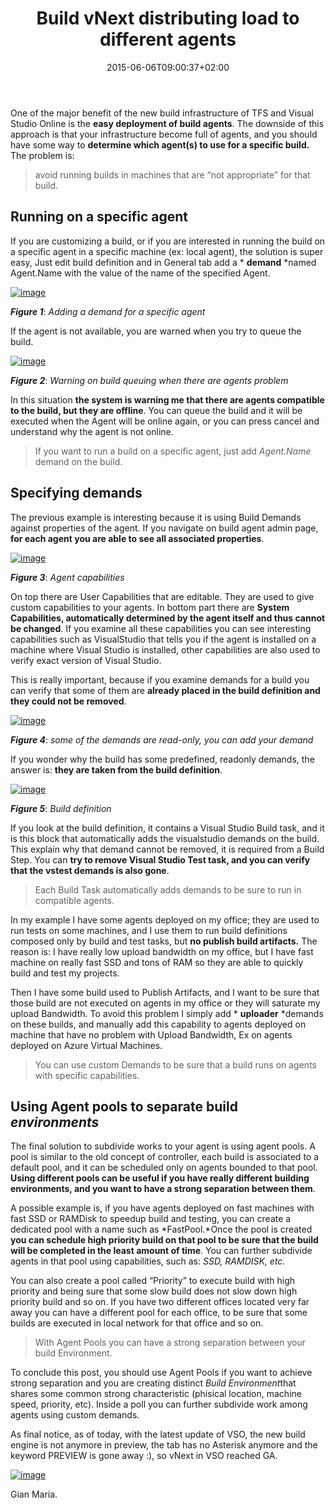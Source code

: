 ﻿---
title: "Build vNext distributing load to different agents"
description: ""
date: 2015-06-06T09:00:37+02:00
draft: false
tags: [build,devops]
categories: [Tfs]
---
One of the major benefit of the new build infrastructure of TFS and Visual Studio Online is the  **easy deployment of build agents**. The downside of this approach is that your infrastructure become full of agents, and you should have some way to  **determine which agent(s) to use for a specific build.** The problem is:

> avoid running builds in machines that are “not appropriate” for that build.

## Running on a specific agent

If you are customizing a build, or if you are interested in running the build on a specific agent in a specific machine (ex: local agent), the solution is super easy, Just edit build definition and in General tab add a * **demand** *named Agent.Name with the value of the name of the specified Agent.

[![image](https://www.codewrecks.com/blog/wp-content/uploads/2015/06/image_thumb.png "image")](https://www.codewrecks.com/blog/wp-content/uploads/2015/06/image.png)

 ***Figure 1***: *Adding a demand for a specific agent*

If the agent is not available, you are warned when you try to queue the build.

[![image](https://www.codewrecks.com/blog/wp-content/uploads/2015/06/image_thumb1.png "image")](https://www.codewrecks.com/blog/wp-content/uploads/2015/06/image1.png)

 ***Figure 2***: *Warning on build queuing when there are agents problem*

In this situation  **the system is warning me that there are agents compatible to the build, but they are offline**. You can queue the build and it will be executed when the Agent will be online again, or you can press cancel and understand why the agent is not online.

> <font>If you want to run a build on a specific agent, just add <em>Agent.Name</em> demand on the build.</font>

## Specifying demands

The previous example is interesting because it is using Build Demands against properties of the agent. If you navigate on build agent admin page,  **for each agent you are able to see all associated properties**.

[![image](https://www.codewrecks.com/blog/wp-content/uploads/2015/06/image_thumb2.png "image")](https://www.codewrecks.com/blog/wp-content/uploads/2015/06/image2.png)

 ***Figure 3***: *Agent capabilities*

On top there are User Capabilities that are editable. They are used to give custom capabilities to your agents. In bottom part there are  **System Capabilities, automatically determined by the agent itself and thus cannot be changed**. If you examine all these capabilities you can see interesting capabilities such as VisualStudio that tells you if the agent is installed on a machine where Visual Studio is installed, other capabilities are also used to verify exact version of Visual Studio.

This is really important, because if you examine demands for a build you can verify that some of them are  **already placed in the build definition and they could not be removed**.

[![image](https://www.codewrecks.com/blog/wp-content/uploads/2015/06/image_thumb3.png "image")](https://www.codewrecks.com/blog/wp-content/uploads/2015/06/image3.png)

 ***Figure 4***: *some of the demands are read-only, you can add your demand*

If you wonder why the build has some predefined, readonly demands, the answer is:  **they are taken from the build definition**.

[![image](https://www.codewrecks.com/blog/wp-content/uploads/2015/06/image_thumb4.png "image")](https://www.codewrecks.com/blog/wp-content/uploads/2015/06/image4.png)

 ***Figure 5***: *Build definition*

If you look at the build definition, it contains a Visual Studio Build task, and it is this block that automatically adds the visualstudio demands on the build. This explain why that demand cannot be removed, it is required from a Build Step. You can  **try to remove Visual Studio Test task, and you can verify that the vstest demands is also gone**.

> <font>Each Build Task automatically adds demands to be sure to run in compatible agents.</font>

In my example I have some agents deployed on my office; they are used to run tests on some machines, and I use them to run build definitions composed only by build and test tasks, but  **no publish build artifacts.** The reason is: I have really low upload bandwidth on my office, but I have fast machine on really fast SSD and tons of RAM so they are able to quickly build and test my projects.

Then I have some build used to Publish Artifacts, and I want to be sure that those build are not executed on agents in my office or they will saturate my upload Bandwidth. To avoid this problem I simply add * **uploader** *demands on these builds, and manually add this capability to agents deployed on machine that have no problem with Upload Bandwidth, Ex on agents deployed on Azure Virtual Machines.

> <font>You can use custom Demands to be sure that a build runs on agents with specific capabilities.</font>

## Using Agent pools to separate build *environments*

The final solution to subdivide works to your agent is using agent pools. A pool is similar to the old concept of controller, each build is associated to a default pool, and it can be scheduled only on agents bounded to that pool.  **Using different pools can be useful if you have really different building environments, and you want to have a strong separation between them**.

A possible example is, if you have agents deployed on fast machines with fast SSD or RAMDisk to speedup build and testing, you can create a dedicated pool with a name such as *FastPool.*Once the pool is created  **you can schedule high priority build on that pool to be sure that the build will be completed in the least amount of time**. You can further subdivide agents in that pool using capabilities, such as: *SSD, RAMDISK, etc.*

You can also create a pool called “Priority” to execute build with high priority and being sure that some slow build does not slow down high priority build and so on. If you have two different offices located very far away you can have a different pool for each office, to be sure that some builds are executed in local network for that office and so on.

> With Agent Pools you can have a strong separation between your build Environment.

To conclude this post, you should use Agent Pools if you want to achieve strong separation and you are creating distinct *Build Environment*that shares some common strong characteristic (phisical location, machine speed, priority, etc). Inside a poll you can further subdivide work among agents using custom demands.

As final notice, as of today, with the latest update of VSO, the new build engine is not anymore in preview, the tab has no Asterisk anymore and the keyword PREVIEW is gone away :), so vNext in VSO reached GA.

[![image](https://www.codewrecks.com/blog/wp-content/uploads/2015/06/image_thumb5.png "image")](https://www.codewrecks.com/blog/wp-content/uploads/2015/06/image5.png)

Gian Maria.
